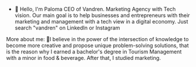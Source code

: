 - 👋 Hello, I'm Paloma CEO of Vandren.
Marketing Agency with Tech vision. Our main goal is to help businesses and entrepreneurs with their marketing and management with a tech view in a digital economy. 
Just search "vandren" on LinkedIn or Instagram

More about me:
🧠I believe in the power of the intersection of knowledge to become more creative and propose unique problem-solving solutions, 
that is the reason why I earned a bachelor's degree in Tourism Management with a minor in food & beverage. After that, I studied marketing.

<!---
PalomaHFeria/PalomaHFeria is a ✨ special ✨ repository because its `README.md` (this file) appears on your GitHub profile.
You can click the Preview link to take a look at your changes.
--->
